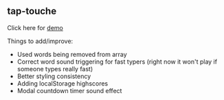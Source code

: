 ## tap-touche

Click here for [demo](https://mcguenette.github.io/tap-touche/)

Things to add/improve:

* Used words being removed from array
* Correct word sound triggering for fast typers (right now it won't play if someone types really fast)
* Better styling consistency
* Adding localStorage highscores
* Modal countdown timer sound effect

